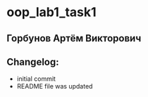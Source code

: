 # oop_lab1_task1
## Горбунов Артём Викторович
## Changelog:
  * initial commit
  * README file was updated
